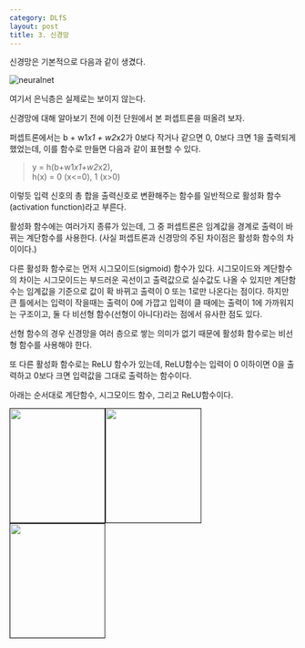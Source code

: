 ```yaml
---
category: DLfS
layout: post
title: 3. 신경망
---
```

신경망은 기본적으로 다음과 같이 생겼다.

![neuralnet](https://gityunjae.github.io/images/neuralnet.png)

여기서 은닉층은 실제로는 보이지 않는다.

신경망에 대해 알아보기 전에 이전 단원에서 본 퍼셉트론을 떠올려 보자.

퍼셉트론에서는 b + w1*x1 + w2*x2가 0보다 작거나 같으면 0, 0보다 크면 1을 출력되게 했었는데, 이를 함수로 만들면 다음과 같이 표현할 수 있다.

> y = h(b+w1*x1+w2*x2), <br>
> h(x) = 0 (x<=0), 1 (x>0)

이렇듯 입력 신호의 총 합을 출력신호로 변환해주는 함수를 일반적으로 활성화 함수(activation function)라고 부른다.

활성화 함수에는 여러가지 종류가 있는데, 그 중 퍼셉트론은 임계값을 경계로 출력이 바뀌는 계단함수를 사용한다. (사실 퍼셉트론과 신경망의 주된 차이점은 활성화 함수의 차이이다.)

다른 활성화 함수로는 먼저 시그모이드(sigmoid) 함수가 있다. 시그모이드와 계단함수의 차이는 시그모이드는 부드러운 곡선이고 출력값으로 실수값도 나올 수 있지만 계단함수는 임계값을 기준으로 값이 확 바뀌고 출력이 0 또는 1로만 나온다는 점이다. 하지만 큰 틀에서는 입력이 작을때는 출력이 0에 가깝고 입력이 클 때에는 출력이 1에 가까워지는 구조이고, 둘 다 비선형 함수(선형이 아니다)라는 점에서 유사한 점도 있다.

선형 함수의 경우 신경망을 여러 층으로 쌓는 의미가 없기 때문에 활성화 함수로는 비선형 함수를 사용해야 한다.

또 다른 활성화 함수로는 ReLU 함수가 있는데, ReLU함수는 입력이 0 이하이면 0을 출력하고 0보다 크면 입력값을 그대로 출력하는 함수이다.

아래는 순서대로 계단함수, 시그모이드 함수, 그리고 ReLU함수이다.
<div style="border: 1px solid; float: left; width: 33%">
  <img width="200" src="https://gityunjae.github.io/images/step.png">
</div>
<div style="border: 1px solid; float: left; width: 33%">
  <img width="200" src="https://gityunjae.github.io/images/sigmoid.png"> 
</div>
<div style="border: 1px solid; float: left; width: 33%">
  <img width="200" src="https://gityunjae.github.io/images/ReLU.png">
</div>
